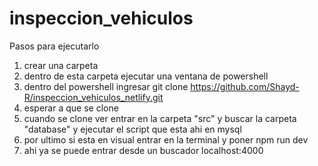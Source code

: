 # inspeccion_vehiculos

Pasos para ejecutarlo 
1. crear una carpeta
2. dentro de esta carpeta ejecutar una ventana de powershell
3. dentro del powershell ingresar
   git clone https://github.com/Shayd-R/inspeccion_vehiculos_netlify.git
4. esperar a que se clone
5. cuando se clone ver entrar en la carpeta "src" y buscar la carpeta "database" y ejecutar el script que esta ahi en mysql
6. por ultimo si esta en visual entrar en la terminal y poner
   npm run dev
7. ahi ya se puede entrar desde un buscador
   localhost:4000
   
